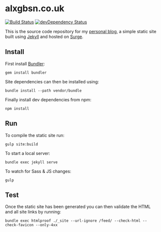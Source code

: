 
alxgbsn.co.uk
=============

[![Build Status](https://travis-ci.org/alexgibson/alxgbsn.co.uk.svg?branch=admin)](https://travis-ci.org/alexgibson/alxgbsn.co.uk)
[![devDependency Status](https://david-dm.org/alexgibson/alxgbsn.co.uk/admin/dev-status.svg)](https://david-dm.org/alexgibson/alxgbsn.co.uk/#info=devDependencies)

This is the source code repository for my [personal blog](https://alxgbsn.co.uk), a simple static site built using [Jekyll](http://jekyllrb.com/) and hosted on [Surge](https://surge.sh/).

Install
-------

First install [Bundler](http://bundler.io/):

```
gem install bundler
```

Site dependencies can then be installed using:

```
bundle install --path vendor/bundle
```

Finally install dev dependencies from npm:

```
npm install
```

Run
---

To compile the static site run:

```
gulp site:build
```

To start a local server:

```
bundle exec jekyll serve
```

To watch for Sass & JS changes:

```
gulp
```

Test
-----

Once the static site has been generated you can then validate the HTML and all site links by running:

```
bundle exec htmlproof ./_site --url-ignore /feed/ --check-html --check-favicon --only-4xx
```
